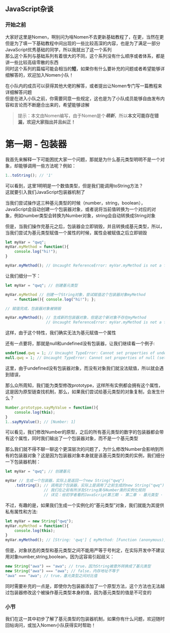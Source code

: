 ## JavaScript杂谈

### 开始之前

大家好这里是Nomen，啊别问为啥Nomen不去更新基础教程了，在更，当然在更  
但是为了填一下基础教程中间出现的一些比较高深的内容，也是为了满足一部分JavaScript优秀基础的同学，所以我就出了这一个系列  
那么这个系列与基础系列有着很大的不同，这个系列没有什么顺序或者体系，都是讲一些比较高级零散的东西  
同时这个系列的篇幅可能会相当的**短**，如果你有什么要补充的问题或者希望能够详细解答的，欢迎加入Nomen小队！

在小队内的成员可以获得其他大佬的解答，或者提出让Nomen专门写一篇教程来详细解答问题  
但是在进入小队之前，你需要同意一些规定，这也是为了小队成员能够自由发布内容和言论而不断磨合出来的，希望能够谅解

> 提示：本文由Nomen编写，由于Nomen是个***萌新***，所以**本文可能存在错漏，欢迎大家指出并且纠正！**

# 第一期 - 包装器

我首先来解释一下可能困扰大家一个问题，那就是为什么基元类型明明不是一个对象，却能够调用一些方法呢？例如：  
```javascript
1..toString(); // '1'
```

可以看到，这里1明明是一个数值类型，但是我们能调用toString方法？  
这就要引入我们JavaScript包装器机制了

当我们尝试操作这三种基元类型的时候（number，string，boolean），JavaScript会自动创建一个包装器对象，或者说将当前值转换为一个对应的对象，例如number类型会转换为Number对象，string会自动转换成String对象

但是，当我们操作完基元之后，包装器会立即销毁，并且转换成基元类型，所以，当我们尝试为基元类型赋值一个属性的时候，属性会被赋值之后立即销毁  
```javascript
let myVar = "qwq";
myVar.myMethod = function(){
    console.log("hi!");
}

myVar.myMethod(); // Uncaught ReferenceError: myVar.myMethod is not a function
```

让我们细分一下：  
```javascript
let myVar = "qwq"; // 创建基元类型

myVar.myMethod // 创建一个String对象，尝试赋值这个包装器对象myMethod
    = function(){ console.log("hi!"); };

// 赋值完成，包装器对象被销毁

myVar.myMethod(); // 生成新的包装器对象，但是这个新对象不存在myMethod
                  // Uncaught ReferenceError: myVar.myMethod is not a function

```
这样，由于这个特性，我们确实无法为基元赋值一个属性

还有一点要将，那就是null和undefined没有包装器，让我们继续看一个例子:  
```javascript
undefined.qwq = 1; // Uncaught TypeError: Cannot set properties of undefined (setting 'qwq')
null.qwq = 1; // Uncaught TypeError: Cannot set properties of null (setting 'qwq')
```
这里，由于undefined没有包装器对象，而没有对象我们就没法赋值，所以就会遇到错误，

那么众所周知，我们能为类型修改prototype，这样所有实例都会拥有这个属性，这是因为原型链查找机制，那么，如果我们尝试给基元类型的对象复制，会发生什么？
```javascript
Number.prototype.sayMyValue = function(){
    console.log(this);
}
1..sayMyValue(); // [Number: 1]
```
可以看见，我们修改Number的原型，之后的所有基元类型的数字的包装器都会带有这个属性，同时我们输出了一个包装器对象，而不是一个基元类型

那么我们就不得不聊一聊这个更深层次的问题了，为什么修改Number会影响到所有的包装器对象？这是因为包装器对象本身就是该基元类型的类的实例，我们细分一下包装器机制：  
```javascript
let myVar = "qwq"; // 创建基元

myVar // 生成一个包装器，实际上是返回一个new String("qwq")
    .toString(); // 调用这个包装器，实际上是调用了之前生成的new String("qwq")
                 // 我们在之前有所涉及String类与Number类的实例化规则
                 // 详见：给初学者看的JavaScript第三期 - 第二章 · 基元类型 · 第二小节：String
```

不过，有趣的是，如果我们生成一个实例化的“基元类型”对象，我们就能为其提供私有属性和方法:  
```javascript
let myVar = new String("qwq");
myVar.myMethod = function(){
    console.log(this);
}
myVar.myMethod(); // [String: 'qwq'] { myMethod: [Function (anonymous)] }
```

但是，对象状态的类型和基元类型之间不能用严等于号判定，在实际开发中不建议用对象number,string,boolean，因为这容易引起歧义：  
```javascript
new String("awa") == "awa"; // true，因为String被意外转换成了基元类型
new String("awa") === "awa"; // false，内存地址不等于
"awa" === "awa"; // true，基元类型之间对比值
```

同时需要补充的一点是，即使你为包装器添加了一个原型方法，这个方法也无法越过包装器修改这个被操作基元类型本身的值，因为基元类型的值是不可变的

### 小节

我们在这一其中初步了解了基元类型的包装器机制，如果你有什么问题，欢迎随时回帖询问，或加入Nomen小队获得实时帮助！


